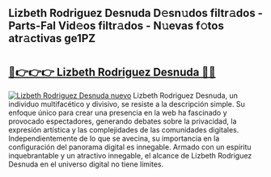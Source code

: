 ## Lizbeth Rodriguez Desnuda D𝚎sn𝚞dos filtr𝚊dos - Parts-Fal Vid𝚎os filtr𝚊dos - N𝚞evas f𝚘tos atr𝚊ctivas ge1PZ

# <h2><a href="http://mb48tyy.tromn.icu/?c=Lizbeth+Rodriguez+Desnuda">🔗👉👉👉 Lizbeth Rodriguez Desnuda 🔗🔗</a></h2>

[![Lizbeth Rodriguez Desnuda nuevo](https://i.imgur.com/pEAQMta.gif)](http://mb48tyy.tromn.icu/?c=Lizbeth+Rodriguez+Desnuda)
Lizbeth Rodriguez Desnuda, un individuo multifacético y divisivo, se resiste a la descripción simple. Su enfoque único para crear una presencia en la web ha fascinado y provocado espectadores, generando debates sobre la privacidad, la expresión artística y las complejidades de las comunidades digitales. Independientemente de lo que se avecina, su importancia en la configuración del panorama digital es innegable. Armado con un espíritu inquebrantable y un atractivo innegable, el alcance de Lizbeth Rodriguez Desnuda en el universo digital no tiene límites.

